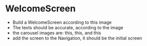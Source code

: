 # WelcomeScreen

- Build a WelcomeScreen according to this image
- The texts should be accurate, according to the image
- the carousel images are:
this, this, and this
- add the screen to the Navigation, it should be the initial screen
